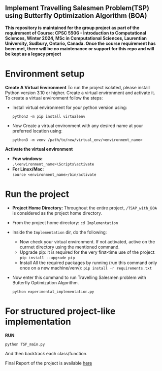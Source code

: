 ## Implement Travelling Salesmen Problem(TSP) using Butterfly Optimization Algorithm (BOA)
**This repository is maintained for the group project as part of the requirement of Course: CPSC 5506 - Introduction to Computational Sciences, Winter 2024, MSc in Computational Sciences, Laurentian University, Sudbury, Ontario, Canada. Once the course requirement has been met, there will be no maintenance or support for this repo and will be kept as a legacy project**
<br>
# Environment setup
**Create A Virtual Environment**
To run the project isolated, please install Python version 3.10 or higher. Create a virtual environment and activate it. To create a virtual environment follow the steps:
- Install virtual environment for your python version using:
  ```
  python3 -m pip install virtualenv
  ```
- Now Create a virtual environment with any desired name at your preferred location using:
  ```
  python3 -m venv /path/to/new/virtual_env/<environment_name>
  ```
**Activate the virtual environment**

- <b>Fow windows:</b> <br>
  ```.\<environment_name>\Scripts\activate```
- <b>For Linux/Mac:</b> <br>
  ```source <environment_name>/bin/activate```

# Run the project
- <b>Project Home Directory: </b> Throughout the entire project, `/TSAP_with_BOA` is considered as the project home directory.
- From the project home directory:
  ```cd Implementation```
- Inside the `Implementation` dir, do the following:
  - Now check your virtual environment. If not activated, active on the currnet directory using the mentioned command.
  - Upgrade pip: it is required for the very first-time use of the project:
    ```pip install --upgrade pip```
  - Install All the required packages by running (run this command only once on a new machine/venv):
    ```pip install -r requirements.txt```

- Now enter this command to run Travelling Salesmen problem with Butterfly Optimization Algorithm.
  ```
  python experimental_implementation.py
  ```
# For structured project-like implementation
**RUN**
```
python TSP_main.py
```
And then backtrack each class/function. <br>

Final Report of the project is available [here](https://docs.google.com/document/d/1GV8eV1vXBX2hXU0qtY7MYGdHoHoreN6zfsfpfzBqD4A/edit?usp=sharing)
